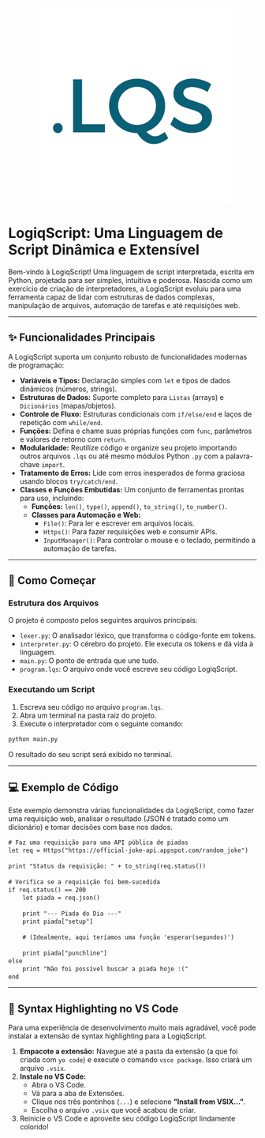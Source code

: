 <p align="center">
  <img src="https://raw.githubusercontent.com/nyan-coder/logiqscript/refs/heads/main/assets/lqs.png" alt="LogiqScript Banner" width="400">
</p>

# LogiqScript: Uma Linguagem de Script Dinâmica e Extensível

Bem-vindo à LogiqScript! Uma linguagem de script interpretada, escrita em Python, projetada para ser simples, intuitiva e poderosa. Nascida como um exercício de criação de interpretadores, a LogiqScript evoluiu para uma ferramenta capaz de lidar com estruturas de dados complexas, manipulação de arquivos, automação de tarefas e até requisições web.

---

## ✨ Funcionalidades Principais

A LogiqScript suporta um conjunto robusto de funcionalidades modernas de programação:

* **Variáveis e Tipos:** Declaração simples com `let` e tipos de dados dinâmicos (números, strings).
* **Estruturas de Dados:** Suporte completo para `Listas` (arrays) e `Dicionários` (mapas/objetos).
* **Controle de Fluxo:** Estruturas condicionais com `if/else/end` e laços de repetição com `while/end`.
* **Funções:** Defina e chame suas próprias funções com `func`, parâmetros e valores de retorno com `return`.
* **Modularidade:** Reutilize código e organize seu projeto importando outros arquivos `.lqs` ou até mesmo módulos Python `.py` com a palavra-chave `import`.
* **Tratamento de Erros:** Lide com erros inesperados de forma graciosa usando blocos `try/catch/end`.
* **Classes e Funções Embutidas:** Um conjunto de ferramentas prontas para uso, incluindo:
    * **Funções:** `len()`, `type()`, `append()`, `to_string()`, `to_number()`.
    * **Classes para Automação e Web:**
        * `File()`: Para ler e escrever em arquivos locais.
        * `Https()`: Para fazer requisições web e consumir APIs.
        * `InputManager()`: Para controlar o mouse e o teclado, permitindo a automação de tarefas.

---

## 🚀 Como Começar

### Estrutura dos Arquivos

O projeto é composto pelos seguintes arquivos principais:
* `lexer.py`: O analisador léxico, que transforma o código-fonte em tokens.
* `interpreter.py`: O cérebro do projeto. Ele executa os tokens e dá vida à linguagem.
* `main.py`: O ponto de entrada que une tudo.
* `program.lqs`: O arquivo onde você escreve seu código LogiqScript.

### Executando um Script

1.  Escreva seu código no arquivo `program.lqs`.
2.  Abra um terminal na pasta raiz do projeto.
3.  Execute o interpretador com o seguinte comando:

```bash
python main.py
```
O resultado do seu script será exibido no terminal.

---

## 💻 Exemplo de Código

Este exemplo demonstra várias funcionalidades da LogiqScript, como fazer uma requisição web, analisar o resultado (JSON é tratado como um dicionário) e tomar decisões com base nos dados.

```logiqscript
# Faz uma requisição para uma API pública de piadas
let req = Https("https://official-joke-api.appspot.com/random_joke")

print "Status da requisição: " + to_string(req.status())

# Verifica se a requisição foi bem-sucedida
if req.status() == 200
    let piada = req.json()

    print "--- Piada do Dia ---"
    print piada["setup"]

    # (Idealmente, aqui teríamos uma função 'esperar(segundos)')
    
    print piada["punchline"]
else
    print "Não foi possível buscar a piada hoje :("
end

```

---

## 🎨 Syntax Highlighting no VS Code

Para uma experiência de desenvolvimento muito mais agradável, você pode instalar a extensão de syntax highlighting para a LogiqScript.

1.  **Empacote a extensão:** Navegue até a pasta da extensão (a que foi criada com `yo code`) e execute o comando `vsce package`. Isso criará um arquivo `.vsix`.
2.  **Instale no VS Code:**
    * Abra o VS Code.
    * Vá para a aba de Extensões.
    * Clique nos três pontinhos (`...`) e selecione **"Install from VSIX..."**.
    * Escolha o arquivo `.vsix` que você acabou de criar.
3.  Reinicie o VS Code e aproveite seu código LogiqScript lindamente colorido!
